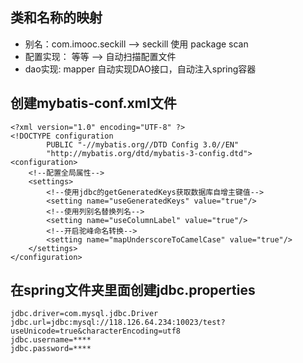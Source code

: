 ## 类和名称的映射
* 别名：com.imooc.seckill --> seckill 使用 package scan
* 配置实现：<mapper resource="mapper/SeckillDao.xml"/> 等等 --> 自动扫描配置文件
* dao实现: mapper 自动实现DAO接口，自动注入spring容器

## 创建mybatis-conf.xml文件
```
<?xml version="1.0" encoding="UTF-8" ?>
<!DOCTYPE configuration
        PUBLIC "-//mybatis.org//DTD Config 3.0//EN"
        "http://mybatis.org/dtd/mybatis-3-config.dtd">
<configuration>
    <!--配置全局属性-->
    <settings>
        <!--使用jdbc的getGeneratedKeys获取数据库自增主键值-->
        <setting name="useGeneratedKeys" value="true"/>
        <!--使用列别名替换列名-->
        <setting name="useColumnLabel" value="true"/>
        <!--开启驼峰命名转换-->
        <setting name="mapUnderscoreToCamelCase" value="true"/>
    </settings>
</configuration>
```

## 在spring文件夹里面创建jdbc.properties
```
jdbc.driver=com.mysql.jdbc.Driver
jdbc.url=jdbc:mysql://118.126.64.234:10023/test?useUnicode=true&characterEncoding=utf8
jdbc.username=****
jdbc.password=****
```